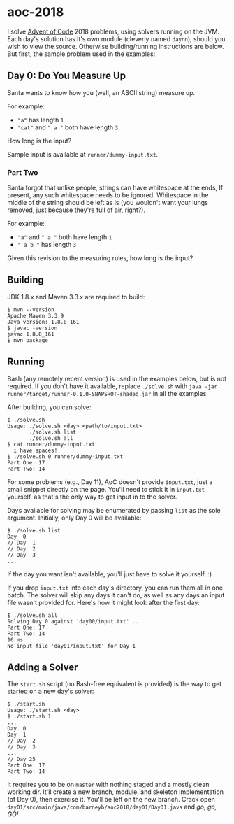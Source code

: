 # aoc-2018

I solve [Advent of Code](https://adventofcode.com/2018/) 2018 problems, using
solvers running on the JVM. Each day's solution has it's own module (cleverly
named `daynn`), should you wish to view the source. Otherwise building/running
instructions are below. But first, the sample problem used in the examples:

## Day 0: Do You Measure Up

Santa wants to know how you (well, an ASCII string) measure up.

For example:

-   `"a"` has length `1`
-   `"cat"` and `" a "` both have length `3`

How long is the input?

Sample input is available at `runner/dummy-input.txt`.

### Part Two

Santa forgot that unlike people, strings can have whitespace at the ends, If
present, any such whitespace needs to be ignored. Whitespace in the middle of
the string should be left as is (you wouldn't want your lungs removed, just
because they're full of air, right?).

For example:

-   `"a"` and `" a "` both have length `1`
-   `" a b "` has length `3`

Given this revision to the measuring rules, how long is the input?

## Building

JDK 1.8.x and Maven 3.3.x are required to build:

    $ mvn --version
    Apache Maven 3.3.9
    Java version: 1.8.0_161
    $ javac -version
    javac 1.8.0_161
    $ mvn package

## Running

Bash (any remotely recent version) is used in the examples below, but is not
required. If you don't have it available, replace `./solve.sh` with `java -jar
runner/target/runner-0.1.0-SNAPSHOT-shaded.jar` in all the examples.

After building, you can solve:

    $ ./solve.sh
    Usage: ./solve.sh <day> <path/to/input.txt>
           ./solve.sh list
           ./solve.sh all
    $ cat runner/dummy-input.txt
      i have spaces!
    $ ./solve.sh 0 runner/dummy-input.txt
    Part One: 17
    Part Two: 14

For some problems (e.g., Day 11), AoC doesn't provide `input.txt`, just a small
snippet directly on the page. You'll need to stick it in `input.txt` yourself,
as that's the only way to get input in to the solver.

Days available for solving may be enumerated by passing `list` as the sole
argument. Initially, only Day 0 will be available:

    $ ./solve.sh list
    Day  0
    // Day  1
    // Day  2
    // Day  3
    ...

If the day you want isn't available, you'll just have to solve it yourself. :)

If you drop `input.txt` into each day's directory, you can run them all in one
batch. The solver will skip any days it can't do, as well as any days an input
file wasn't provided for. Here's how it might look after the first day:

    $ ./solve.sh all
    Solving Day 0 against 'day00/input.txt' ...
    Part One: 17
    Part Two: 14
    16 ms
    No input file 'day01/input.txt' for Day 1

## Adding a Solver

The `start.sh` script (no Bash-free equivalent is provided) is the way to get
started on a new day's solver:

    $ ./start.sh
    Usage: ./start.sh <day>
    $ ./start.sh 1
    ...
    Day  0
    Day  1
    // Day  2
    // Day  3
    ...
    // Day 25
    Part One: 17
    Part Two: 14

It requires you to be on `master` with nothing staged and a mostly clean working
dir. It'll create a new branch, module, and skeleton implementation (of Day 0),
then exercise it. You'll be left on the new branch. Crack open
`day01/src/main/java/com/barneyb/aoc2018/day01/Day01.java` and _go, go, GO!_
